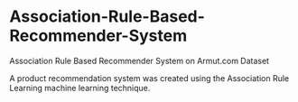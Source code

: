 # Association-Rule-Based-Recommender-System
Association Rule Based Recommender System on Armut.com Dataset

A product recommendation system was created using the Association Rule Learning machine learning technique.
